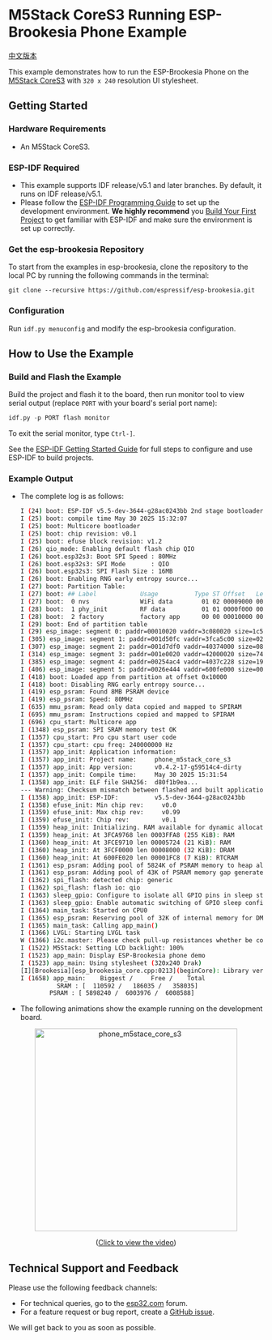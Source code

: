 # M5Stack CoreS3 Running ESP-Brookesia Phone Example

[中文版本](./README_CN.md)

This example demonstrates how to run the ESP-Brookesia Phone on the [M5Stack CoreS3](https://docs.m5stack.com/en/core/CoreS3) with `320 x 240` resolution UI stylesheet.

## Getting Started

### Hardware Requirements

* An M5Stack CoreS3.

### ESP-IDF Required

- This example supports IDF release/v5.1 and later branches. By default, it runs on IDF release/v5.1.
- Please follow the [ESP-IDF Programming Guide](https://docs.espressif.com/projects/esp-idf/en/latest/esp32/get-started/index.html) to set up the development environment. **We highly recommend** you [Build Your First Project](https://docs.espressif.com/projects/esp-idf/en/latest/esp32/get-started/index.html#build-your-first-project) to get familiar with ESP-IDF and make sure the environment is set up correctly.

### Get the esp-brookesia Repository

To start from the examples in esp-brookesia, clone the repository to the local PC by running the following commands in the terminal:

```
git clone --recursive https://github.com/espressif/esp-brookesia.git
```

### Configuration

Run `idf.py menuconfig` and modify the esp-brookesia configuration.

## How to Use the Example

### Build and Flash the Example

Build the project and flash it to the board, then run monitor tool to view serial output (replace `PORT` with your board's serial port name):

```c
idf.py -p PORT flash monitor
```

To exit the serial monitor, type `Ctrl-]`.

See the [ESP-IDF Getting Started Guide](https://docs.espressif.com/projects/esp-idf/en/latest/get-started/index.html) for full steps to configure and use ESP-IDF to build projects.

### Example Output

- The complete log is as follows:

    ```bash
    I (24) boot: ESP-IDF v5.5-dev-3644-g28ac0243bb 2nd stage bootloader
    I (25) boot: compile time May 30 2025 15:32:07
    I (25) boot: Multicore bootloader
    I (25) boot: chip revision: v0.1
    I (25) boot: efuse block revision: v1.2
    I (26) qio_mode: Enabling default flash chip QIO
    I (26) boot.esp32s3: Boot SPI Speed : 80MHz
    I (26) boot.esp32s3: SPI Mode       : QIO
    I (26) boot.esp32s3: SPI Flash Size : 16MB
    I (26) boot: Enabling RNG early entropy source...
    I (27) boot: Partition Table:
    I (27) boot: ## Label            Usage          Type ST Offset   Length
    I (27) boot:  0 nvs              WiFi data        01 02 00009000 00006000
    I (28) boot:  1 phy_init         RF data          01 01 0000f000 00001000
    I (28) boot:  2 factory          factory app      00 00 00010000 00400000
    I (29) boot: End of partition table
    I (29) esp_image: segment 0: paddr=00010020 vaddr=3c080020 size=1c50d4h (1855700) map
    I (305) esp_image: segment 1: paddr=001d50fc vaddr=3fca5c00 size=02cech ( 11500) load
    I (307) esp_image: segment 2: paddr=001d7df0 vaddr=40374000 size=08228h ( 33320) load
    I (314) esp_image: segment 3: paddr=001e0020 vaddr=42000020 size=74a9ch (477852) map
    I (385) esp_image: segment 4: paddr=00254ac4 vaddr=4037c228 size=19978h (104824) load
    I (406) esp_image: segment 5: paddr=0026e444 vaddr=600fe000 size=00020h (    32) load
    I (418) boot: Loaded app from partition at offset 0x10000
    I (418) boot: Disabling RNG early entropy source...
    I (419) esp_psram: Found 8MB PSRAM device
    I (419) esp_psram: Speed: 80MHz
    I (635) mmu_psram: Read only data copied and mapped to SPIRAM
    I (695) mmu_psram: Instructions copied and mapped to SPIRAM
    I (696) cpu_start: Multicore app
    I (1348) esp_psram: SPI SRAM memory test OK
    I (1357) cpu_start: Pro cpu start user code
    I (1357) cpu_start: cpu freq: 240000000 Hz
    I (1357) app_init: Application information:
    I (1357) app_init: Project name:     phone_m5stack_core_s3
    I (1357) app_init: App version:      v0.4.2-17-g59514c4-dirty
    I (1357) app_init: Compile time:     May 30 2025 15:31:54
    I (1358) app_init: ELF file SHA256:  d80f1b9ea...
    --- Warning: Checksum mismatch between flashed and built applications. Checksum of built application is ef79260e6f5202cec75e5416bbccb5e965cc5013ec6f35442ce4726db0c74a34
    I (1358) app_init: ESP-IDF:          v5.5-dev-3644-g28ac0243bb
    I (1358) efuse_init: Min chip rev:     v0.0
    I (1359) efuse_init: Max chip rev:     v0.99
    I (1359) efuse_init: Chip rev:         v0.1
    I (1359) heap_init: Initializing. RAM available for dynamic allocation:
    I (1359) heap_init: At 3FCA9768 len 0003FFA8 (255 KiB): RAM
    I (1360) heap_init: At 3FCE9710 len 00005724 (21 KiB): RAM
    I (1360) heap_init: At 3FCF0000 len 00008000 (32 KiB): DRAM
    I (1360) heap_init: At 600FE020 len 00001FC8 (7 KiB): RTCRAM
    I (1361) esp_psram: Adding pool of 5824K of PSRAM memory to heap allocator
    I (1361) esp_psram: Adding pool of 43K of PSRAM memory gap generated due to end address alignment of drom to the heap allocator
    I (1362) spi_flash: detected chip: generic
    I (1362) spi_flash: flash io: qio
    I (1363) sleep_gpio: Configure to isolate all GPIO pins in sleep state
    I (1363) sleep_gpio: Enable automatic switching of GPIO sleep configuration
    I (1364) main_task: Started on CPU0
    I (1365) esp_psram: Reserving pool of 32K of internal memory for DMA/internal allocations
    I (1365) main_task: Calling app_main()
    I (1366) LVGL: Starting LVGL task
    W (1366) i2c.master: Please check pull-up resistances whether be connected properly. Otherwise unexpected behavior would happen. For more detailed information, please read docs
    I (1522) M5Stack: Setting LCD backlight: 100%
    I (1523) app_main: Display ESP-Brookesia phone demo
    I (1523) app_main: Using stylesheet (320x240 Drak)
    [I][Brookesia][esp_brookesia_core.cpp:0213](beginCore): Library version: 0.5.0
    I (1658) app_main:    Biggest /     Free /    Total
              SRAM : [  110592 /   186035 /   358035]
            PSRAM : [ 5898240 /  6003976 /  6008588]
    ```

- The following animations show the example running on the development board.

<p align="center">
<img src="https://dl.espressif.com/AE/esp-dev-kits/esp_ui_phone_m5stace_core_s3.gif" alt ="phone_m5stace_core_s3" width="400">
</p>

<p align="center">
(<a href="https://dl.espressif.com/AE/esp-dev-kits/esp_ui_phone_m5stace_core_s3.mp4">Click to view the video</a>)
</p>

## Technical Support and Feedback

Please use the following feedback channels:

- For technical queries, go to the [esp32.com](https://esp32.com/viewforum.php?f=22) forum.
- For a feature request or bug report, create a [GitHub issue](https://github.com/espressif/esp-brookesia/issues).

We will get back to you as soon as possible.
